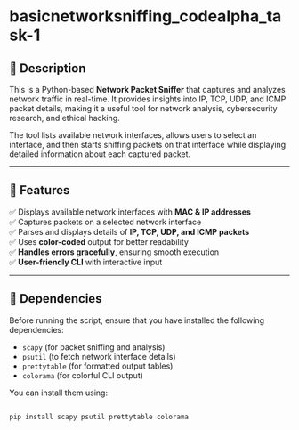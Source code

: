 # basicnetworksniffing_codealpha_task-1


## 📌 Description
This is a Python-based **Network Packet Sniffer** that captures and analyzes network traffic in real-time. It provides insights into IP, TCP, UDP, and ICMP packet details, making it a useful tool for network analysis, cybersecurity research, and ethical hacking.

The tool lists available network interfaces, allows users to select an interface, and then starts sniffing packets on that interface while displaying detailed information about each captured packet.

---

## 🚀 Features
✅ Displays available network interfaces with **MAC & IP addresses**  
✅ Captures packets on a selected network interface  
✅ Parses and displays details of **IP, TCP, UDP, and ICMP packets**  
✅ Uses **color-coded** output for better readability  
✅ **Handles errors gracefully**, ensuring smooth execution  
✅ **User-friendly CLI** with interactive input  

---

## 🎯 Dependencies
Before running the script, ensure that you have installed the following dependencies:

- `scapy` (for packet sniffing and analysis)
- `psutil` (to fetch network interface details)
- `prettytable` (for formatted output tables)
- `colorama` (for colorful CLI output)



You can install them using:
```bash

pip install scapy psutil prettytable colorama
